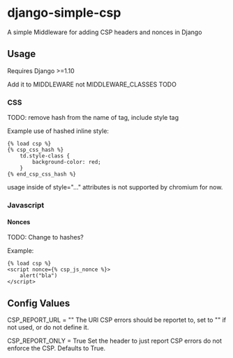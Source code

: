 # django-simple-csp

A simple Middleware for adding CSP headers and nonces in Django

## Usage

Requires Django >=1.10

Add it to MIDDLEWARE not MIDDLEWARE_CLASSES
TODO

### CSS

TODO: remove hash from the name of tag, include style tag

Example use of hashed inline style:

    {% load csp %}
    {% csp_css_hash %}
        td.style-class {
            background-color: red;
        }
    {% end_csp_css_hash %}

usage inside of style="..." attributes is not supported by chromium for now.

### Javascript

#### Nonces

TODO: Change to hashes?

Example:

    {% load csp %}
    <script nonce={% csp_js_nonce %}>
        alert("bla")
    </script>

## Config Values

CSP_REPORT_URL = ""
The URl CSP errors should be reportet to, set to "" if not used, or do not define it.

CSP_REPORT_ONLY = True
Set the header to just report CSP errors do not enforce the CSP. Defaults to True.